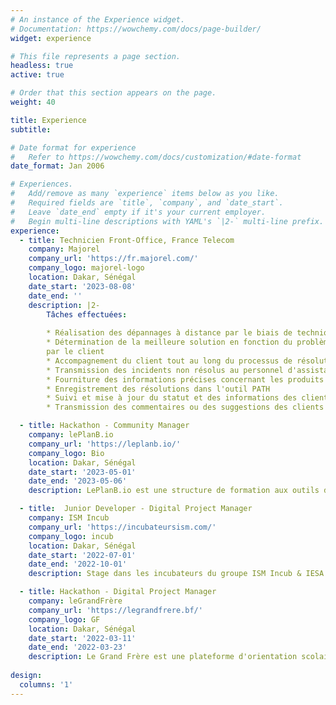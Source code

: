 ```yaml
---
# An instance of the Experience widget.
# Documentation: https://wowchemy.com/docs/page-builder/
widget: experience

# This file represents a page section.
headless: true
active: true

# Order that this section appears on the page.
weight: 40

title: Experience
subtitle:

# Date format for experience
#   Refer to https://wowchemy.com/docs/customization/#date-format
date_format: Jan 2006

# Experiences.
#   Add/remove as many `experience` items below as you like.
#   Required fields are `title`, `company`, and `date_start`.
#   Leave `date_end` empty if it's your current employer.
#   Begin multi-line descriptions with YAML's `|2-` multi-line prefix.
experience:
  - title: Technicien Front-Office, France Telecom
    company: Majorel
    company_url: 'https://fr.majorel.com/'
    company_logo: majorel-logo
    location: Dakar, Sénégal
    date_start: '2023-08-08'
    date_end: ''
    description: |2-
        Tâches effectuées:
        
        * Réalisation des dépannages à distance par le biais de techniques et diagnostic et des questions pertinentes
        * Détermination de la meilleure solution en fonction du problème et des précisions fournies
        par le client
        * Accompagnement du client tout au long du processus de résolution de problème
        * Transmission des incidents non résolus au personnel d'assistance du niveau supérieur
        * Fourniture des informations précises concernant les produits ou les services de France Télécom
        * Enregistrement des résolutions dans l'outil PATH
        * Suivi et mise à jour du statut et des informations des clients
        * Transmission des commentaires ou des suggestions des clients à l'équipe interne compétente

  - title: Hackathon - Community Manager
    company: lePlanB.io
    company_url: 'https://leplanb.io/'
    company_logo: Bio
    location: Dakar, Sénégal
    date_start: '2023-05-01'
    date_end: '2023-05-06'
    description: LePlanB.io est une structure de formation aux outils de programmation visuelle nécessitant peu de connaissances techniques (No-Code) dont les missions sont Renforcer l'employabilité, faciliter la création d'entreprise, accélérer la transformation digitale. Lors d'un Hackathon organisé au sein du groupe ISM, mon équipe et moi avons résolu les problèmes soumis par l'entreprise.

  - title:  Junior Developer - Digital Project Manager
    company: ISM Incub
    company_url: 'https://incubateursism.com/'
    company_logo: incub
    location: Dakar, Sénégal
    date_start: '2022-07-01'
    date_end: '2022-10-01'
    description: Stage dans les incubateurs du groupe ISM Incub & IESA mes principales missions ont été la mise en place d'une stratégie de communication et la refonte du site internet.

  - title: Hackathon - Digital Project Manager
    company: leGrandFrère
    company_url: 'https://legrandfrere.bf/'
    company_logo: GF
    location: Dakar, Sénégal
    date_start: '2022-03-11'
    date_end: '2022-03-23'
    description: Le Grand Frère est une plateforme d'orientation scolaire et professionnelle qui fournit aux lycéens, étudiants, professionnels et parents toutes les informations sur la vie post-bac et universitaire au Burkina Faso. Lors d'un Hackathon organisé au sein du groupe ISM, mon équipe et moi-même avons résolu les problèmes soumis par l'entreprise, allant de l'extension du territoire au Sénégal, à un prototypage de la refonte du site.
 
design:
  columns: '1'
---
```

